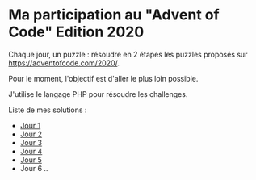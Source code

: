 # Ma participation au "Advent of Code" Edition 2020

Chaque jour, un puzzle : résoudre en 2 étapes les puzzles proposés sur https://adventofcode.com/2020/.

Pour le moment, l'objectif est d'aller le plus loin possible.

J'utilise le langage PHP pour résoudre les challenges.

Liste de mes solutions :

- [Jour 1](https://github.com/WorldWillWeb/aoc2020/tree/main/day1)
- [Jour 2](https://github.com/WorldWillWeb/aoc2020/tree/main/day2)
- [Jour 3](https://github.com/WorldWillWeb/aoc2020/tree/main/day3)
- [Jour 4](https://github.com/WorldWillWeb/aoc2020/tree/main/day4)
- [Jour 5](https://github.com/WorldWillWeb/aoc2020/tree/main/day5)
- Jour 6 ..

